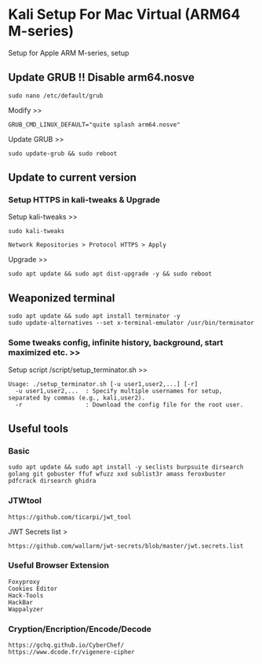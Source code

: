 # Kali Setup For Mac Virtual (ARM64 M-series)
Setup for Apple ARM M-series, setup

## Update GRUB !! Disable arm64.nosve

```
sudo nano /etc/default/grub
```
Modify >>

```
GRUB_CMD_LINUX_DEFAULT="quite splash arm64.nosve"
```
Update GRUB >>
```
sudo update-grub && sudo reboot
```

## Update to current version

### Setup HTTPS in kali-tweaks & Upgrade

Setup kali-tweaks >>
```
sudo kali-tweaks

Network Repositories > Protocol HTTPS > Apply
```
Upgrade >>
```
sudo apt update && sudo apt dist-upgrade -y && sudo reboot
```

## Weaponized terminal 

```
sudo apt update && sudo apt install terminator -y
sudo update-alternatives --set x-terminal-emulator /usr/bin/terminator
```
### Some tweaks config, infinite history, background, start maximized etc. >>

Setup script /script/setup_terminator.sh >>
```
Usage: ./setup_terminator.sh [-u user1,user2,...] [-r]
  -u user1,user2,...  : Specify multiple usernames for setup, separated by commas (e.g., kali,user2).
  -r                  : Download the config file for the root user.
```

## Useful tools
### Basic
```
sudo apt update && sudo apt install -y seclists burpsuite dirsearch golang git gobuster ffuf wfuzz xxd sublist3r amass feroxbuster pdfcrack dirsearch ghidra
```

### JTWtool
```
https://github.com/ticarpi/jwt_tool
```
JWT Secrets list >
```
https://github.com/wallarm/jwt-secrets/blob/master/jwt.secrets.list
```

### Useful Browser Extension
```
Foxyproxy
Cookies Editor
Hack-Tools
HackBar
Wappalyzer
```

### Cryption/Encription/Encode/Decode
```
https://gchq.github.io/CyberChef/
https://www.dcode.fr/vigenere-cipher
```
